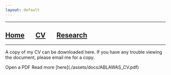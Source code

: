 ```yaml
---
layout: default
---
```


***

## [**Home**](./index.html) &nbsp;&nbsp;&nbsp;&nbsp;&nbsp;&nbsp;[**CV**](./CV.html) &nbsp;&nbsp;&nbsp;&nbsp;&nbsp;&nbsp;[**Research**](./Research.html)

***
A copy of my CV can be downloaded here. If you have any trouble viewing the document, please email me for a copy. 

<p>Open a PDF Read more [here](./assets/docs/ABLAWAS_CV.pdf)</p>


